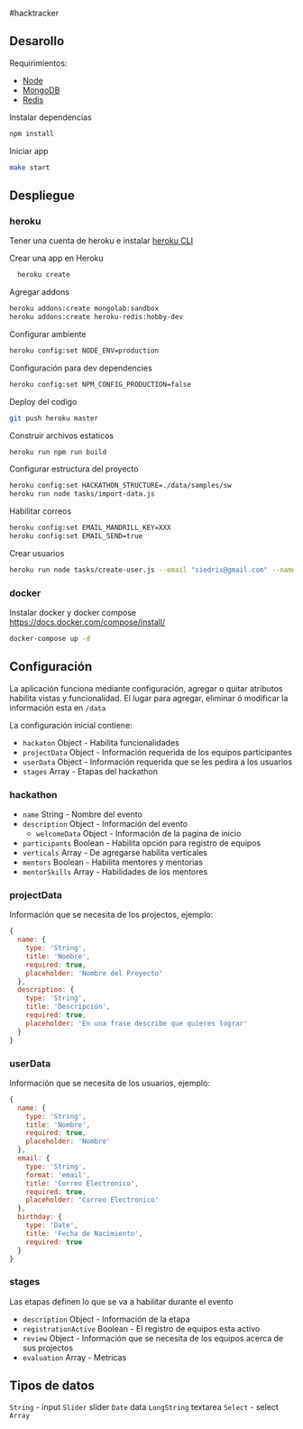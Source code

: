#hacktracker

## Desarollo

Requirimientos:
+ [Node](https://nodejs.org)
+ [MongoDB](https://www.mongodb.com)
+ [Redis](http://redis.io/)

Instalar dependencias
```sh
npm install
```

Iniciar app
```sh
make start
```

## Despliegue

### heroku

Tener una cuenta de heroku e instalar [heroku CLI](https://devcenter.heroku.com/articles/heroku-command-line)

Crear una app en Heroku
```sh
  heroku create
```

Agregar addons
```sh
heroku addons:create mongolab:sandbox
heroku addons:create heroku-redis:hobby-dev
```

Configurar ambiente
```sh
heroku config:set NODE_ENV=production
```

Configuración para dev dependencies
```sh
heroku config:set NPM_CONFIG_PRODUCTION=false
```

Deploy del codigo
```sh
git push heroku master
```

Construir archivos estaticos
```sh
heroku run npm run build
```

Configurar estructura del proyecto
```sh
heroku config:set HACKATHON_STRUCTURE=./data/samples/sw
heroku run node tasks/import-data.js
```

Habilitar correos
```sh
heroku config:set EMAIL_MANDRILL_KEY=XXX
heroku config:set EMAIL_SEND=true
```

Crear usuarios
```sh
heroku run node tasks/create-user.js --email "siedrix@gmail.com" --name "Daniel Zavala" --role "staff" --password "foo123" --isAdmin true
```

### docker
Instalar docker y docker compose https://docs.docker.com/compose/install/

```sh
docker-compose up -d
```

## Configuración
La aplicación funciona mediante configuración, agregar o quitar atributos habilita vistas y funcionalidad. El lugar para agregar, eliminar ó modificar la información esta en `/data`

La configuración inicial contiene:

- `hackaton` Object - Habilita funcionalidades
- `projectData` Object - Información requerida de los equipos participantes
- `userData` Object - Información requerida que se les pedira a los usuarios
- `stages` Array - Etapas del hackathon

### hackathon

- `name` String - Nombre del evento
- `description` Object - Información del evento
  - `welcomeData` Object - Información de la pagina de inicio
- `participants` Boolean - Habilita opción para registro de equipos
- `verticals` Array - De agregarse habilita verticales
- `mentors` Boolean - Habilita mentores y mentorias
- `mentorSkills` Array - Habilidades de los mentores

### projectData
Información que se necesita de los projectos, ejemplo:
```javascript
{
  name: {
    type: 'String',
    title: 'Nombre',
    required: true,
    placeholder: 'Nombre del Proyecto'
  },
  description: {
    type: 'String',
    title: 'Descripción',
    required: true,
    placeholder: 'En una frase describe que quieres lograr'
  }
}
```


### userData
Información que se necesita de los usuarios, ejemplo:
```javascript
{
  name: {
    type: 'String',
    title: 'Nombre',
    required: true,
    placeholder: 'Nombre'
  },
  email: {
    type: 'String',
    format: 'email',
    title: 'Correo Electronico',
    required: true,
    placeholder: 'Correo Electronico'
  },
  birthday: {
    type: 'Date',
    title: 'Fecha de Nacimiento',
    required: true
  }
}
```

### stages
Las etapas definen lo que se va a habilitar durante el evento

- `description` Object - Información de la etapa
- `registrationActive` Boolean - El registro de equipos esta activo
- `review` Object - Información que se necesita de los equipos acerca de sus projectos
- `evaluation` Array - Metricas


## Tipos de datos

`String` - input
`Slider` slider
`Date` data
`LongString` textarea
`Select` - select
`Array`


